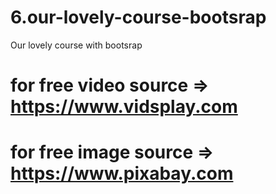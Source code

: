 # 6.our-lovely-course-bootsrap
 Our lovely course with bootsrap

# for free video source => https://www.vidsplay.com
# for free image source => https://www.pixabay.com
